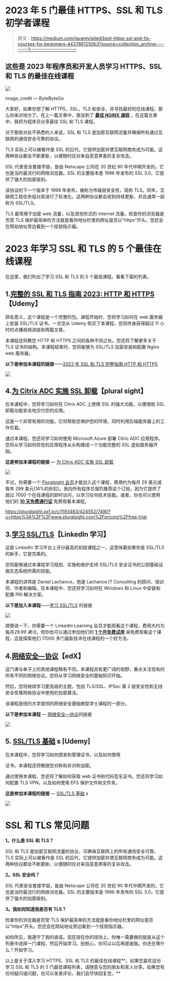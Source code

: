# 2023 年 5 门最佳 HTTPS、SSL 和 TLS 初学者课程

> 原文：<https://medium.com/javarevisited/best-https-ssl-and-tls-courses-for-beginners-4437661250b3?source=collection_archive---------1----------------------->

## 这些是 2023 年程序员和开发人员学习 HTTPS、SSL 和 TLS 的最佳在线课程

[![](img/062f69f95067cc3ed1dbad0730d58c32.png)](https://bit.ly/3P3eqMN)

image_credit — ByteByteGo

大家好，如果你想了解 HTTPS，SSL，TLS 和安全，并寻找最好的在线课程，那么你来对地方了。在上一篇文章中，我谈到了 [**最佳 NGINX 课程**](/javarevisited/best-courses-to-learn-nginx-in-36ed9ccca804) ，在这篇文章中，我将为程序员分享最佳 SSL 和 TLS 课程。

对于那些对此不熟悉的人来说，SSL 和 TLS 是加密互联网流量并确保所有通过互联网的通信安全可靠的协议。

TLS 实际上可以被看作是 SSL 的后代，它提供加密并使互联网商务成为可能。这两种协议都会不断更新，以便随时应对来自恶意黑客的复杂攻击。

SSL 代表安全套接字层，是由 Netscape 公司在 20 世纪 90 年代中期开发的，它也是当时最流行的网络浏览器。SSL 的主要版本是 1996 年发布的 SSL 3.0，它提供了强大的加密级别。

该协议的下一个版本于 1999 年发布，被称为传输层安全性，简称 TLS。同年，互联网工程任务组对其进行了标准化。这两种协议都会收到持续更新，并且通常一起称为 SSL/TLS。

TLS 最常用于加密 web 流量，以及其他形式的 internet 流量。检查你的浏览器是否受 TLS 保护最简单的方法就是看你地址栏里的网址是否以“https”开头。您还会在网站地址旁边看到一个挂锁指示器。

# 2023 年学习 SSL 和 TLS 的 5 个最佳在线课程

在这里，我们列出了学习 SSL 和 TLS 的 5 个最佳课程。看看下面的列表。

## 1.[完整的 SSL 和 TLS 指南 2023: HTTP 和 HTTPS](https://click.linksynergy.com/deeplink?id=JVFxdTr9V80&mid=39197&murl=https%3A%2F%2Fwww.udemy.com%2Fcourse%2Fssl-complete-guide%2F)【Udemy】

顾名思义，这个课程是一个完整的包。课程开始时，您将学习如何在 web 服务器上安装 SSL/TLS 证书。一旦您从 Udemy 购买了本课程，您将终身获得超过 11 小时的点播视频讲座和两篇文章。

本课程还将教您 HTTP 和 HTTPS 之间的各种不同之处。您还将了解更多关于 TLS 证书的结构。本课程结束时，您将能够为 SSL/TLS 加密安装和配置 Nginx web 服务器。

**以下是参加本课程的链接**——[2023 年 SSL 和 TLS 完整指南:HTTP 和 HTTPS](https://click.linksynergy.com/deeplink?id=JVFxdTr9V80&mid=39197&murl=https%3A%2F%2Fwww.udemy.com%2Fcourse%2Fssl-complete-guide%2F)

[![](img/345c82880663ffc100523f4d33839e06.png)](https://click.linksynergy.com/deeplink?id=JVFxdTr9V80&mid=39197&murl=https%3A%2F%2Fwww.udemy.com%2Fcourse%2Fssl-complete-guide%2F)

## 4.[为 Citrix ADC 实施 SSL 卸载](https://pluralsight.pxf.io/c/1193463/424552/7490?u=https%3A%2F%2Fwww.pluralsight.com%2Fcourses%2Fimplement-ssl-offload-citrix-adc)【plural sight】

在本课程中，您将学习如何在 Citrix ADC 上使用 SSL 的强大功能，以便借助 SSL 卸载功能安全地交付您的应用。

这是一个非常有用的功能，它将帮助您保护您的环境，同时利用后端服务器上的工作负载。

通过本课程，您还将学习如何使用 Microsoft Azure 部署 Citric ADC 应用程序。您将从学习如何将您的应用程序从头构建成一个功能完整的 SSL 虚拟服务器开始。

**这是参加本课程的链接** — [为 Citrix ADC 实施 SSL 卸载](https://pluralsight.pxf.io/c/1193463/424552/7490?u=https%3A%2F%2Fwww.pluralsight.com%2Fcourses%2Fimplement-ssl-offload-citrix-adc)

[![](img/ac4337c8a314014202b5c99e99e99fd6.png)](https://pluralsight.pxf.io/c/1193463/424552/7490?u=https%3A%2F%2Fwww.pluralsight.com%2Fcourses%2Fimplement-ssl-offload-citrix-adc)

不过，你需要一个 [Pluralsight 会员](https://pluralsight.pxf.io/c/1193463/424552/7490?u=https%3A%2F%2Fwww.pluralsight.com%2Fpricing%2Fskills)才能加入这个课程，费用约为每月 29 美元或每年 299 美元(14%的折扣)。我向所有程序员强烈推荐这个订阅，因为它提供了超过 7000 个在线课程的即时访问，以学习任何技术技能。或者，你也可以使用他们的 [**10 天免费通行证**](https://pluralsight.pxf.io/c/1193463/424552/7490?u=https%3A%2F%2Fwww.pluralsight.com%2Fpricing%2Ffree-trial) 免费观看本课程。

<https://pluralsight.pxf.io/c/1193463/424552/7490?u=https%3A%2F%2Fwww.pluralsight.com%2Fpricing%2Ffree-trial>  

## 3.[学习 SSL/TLS](https://linkedin-learning.pxf.io/c/1193463/449670/8005?u=https%3A%2F%2Fwww.linkedin.com%2Flearning%2Flearning-ssl-tls)【LinkedIn 学习】

这是 LinkedIn 学习平台上评分最高的初级课程之一，这意味着如果你是 SSL/TLS 的新手，它是完美的。

您将能够通过本课程学习规划、实施和维护支持 SSL/TLS 安全证书的公钥基础设施生态系统所需的技能。

本课程的讲师是 Daniel Lachance，他是 Lachance IT Consulting 的顾问、培训师、作者和编辑。在本课程中，您还将学习如何在 Windows 和 Linux 中安装和配置 PKI 解决方案。

**以下是加入本课程**——[学习 SSL/TLS](https://linkedin-learning.pxf.io/c/1193463/449670/8005?u=https%3A%2F%2Fwww.linkedin.com%2Flearning%2Flearning-ssl-tls) 的链接

[![](img/5c02a9e4ea52888ebf5f49bd0c6ac87c.png)](https://linkedin-learning.pxf.io/c/1193463/449670/8005?u=https%3A%2F%2Fwww.linkedin.com%2Flearning%2Flearning-ssl-tls)

顺便说一下，你需要一个 LinkedIn Learning 会员才能观看这个课程，费用大约为每月*29.99 美元*，但你也可以通过参加他们的 [**1 个月免费试用**](http://linkedin-learning.pxf.io/c/1193463/449670/8005?u=https%3A%2F%2Fwww.linkedin.com%2Flearning%2Fsubscription%2Fproducts) 来免费观看这个课程，这是探索他们 17000 多门最新技术在线课程的一个好方法。

  

## 4.[网络安全—协议](https://www.awin1.com/cread.php?awinmid=6798&awinaffid=631878&clickref=&p=%5B%5Bhttps%3A%2F%2Fwww.edx.org%2Fcourse%2Fnetwork-security-protocols)【edX】

这门课与单子上的其他课程略有不同。本课程具有更广阔的视野，重点关注现有的所有不同的网络协议。您将从学习网络安全的基础知识开始。

然后，您将继续学习更高级的主题，包括 TLS/SSL、IPSec 第 2 层安全性和无线安全性等网络协议中使用的加密算法。

该课程是纽约大学提供的网络安全基础微型学士课程的一部分。

**以下是参加本课程** — [网络安全—协议](https://www.awin1.com/cread.php?awinmid=6798&awinaffid=631878&clickref=&p=%5B%5Bhttps%3A%2F%2Fwww.edx.org%2Fcourse%2Fnetwork-security-protocols)的链接

[![](img/c5a86e63eeef373b6df83db8180009ba.png)](https://www.awin1.com/cread.php?awinmid=6798&awinaffid=631878&clickref=&p=%5B%5Bhttps%3A%2F%2Fwww.edx.org%2Fcourse%2Fnetwork-security-protocols)

## 5. [SSL/TLS 基础](https://click.linksynergy.com/deeplink?id=JVFxdTr9V80&mid=39197&murl=https%3A%2F%2Fwww.udemy.com%2Fcourse%2Fssl-tls-intro%2F) s [Udemy]

在本课程中，您将学习如何颁发和管理证书，以及如何使用

证书。本课程还将教授您对称和非对称加密。

通过使用本课程，您还将了解如何获取 web 证书和代码签名证书。您还将学习如何配置 TLS VPN，以及如何使用 EFS 保护文件和文件夹。

**这是参加本课程的链接** — [SSL/TLS 基础](https://click.linksynergy.com/deeplink?id=JVFxdTr9V80&mid=39197&murl=https%3A%2F%2Fwww.udemy.com%2Fcourse%2Fssl-tls-intro%2F) s

[![](img/bfa9520c8480b83fbd3025f9717b45d5.png)](https://click.linksynergy.com/deeplink?id=JVFxdTr9V80&mid=39197&murl=https%3A%2F%2Fwww.udemy.com%2Fcourse%2Fssl-tls-intro%2F)

# SSL 和 TLS 常见问题

**1。什么是 SSL 和 TLS？**

SSL 和 TLS 是加密互联网流量的协议，可确保互联网上的所有通信安全可靠。TLS 实际上可以被看作是 SSL 的后代，它提供加密并使互联网商务成为可能。这两种协议都会不断更新，以便随时应对来自恶意黑客的复杂攻击。

**2。SSL 安全吗？**

SSL 代表安全套接字层，是由 Netscape 公司在 20 世纪 90 年代中期开发的，它也是当时最流行的网络浏览器。SSL 的主要版本是 1996 年发布的 SSL 3.0，它提供了强大的加密级别。

**3。我如何知道我是否有 TLS？**

检查你的浏览器是否受 TLS 保护最简单的方法就是看你地址栏里的网址是否以“https”开头。您还会在网站地址旁边看到一个挂锁指示器。

如你所见，我遵守了我的承诺。现在球在你的球场上。你唯一需要做的就是从这个列表中选择一门课程，然后开始学习。别担心，你可以以后再感谢我。你还在等什么？开始学习。

以上是关于深入学习 HTTPS、SSL 和 TLS 的最佳在线课程**。如果您喜欢这份学习 SSL 和 TLS 的 5 门最佳课程列表，请随意与您的朋友和家人分享。如果您有任何疑问或问题，也可以发表评论，我们会尽快回复您。**